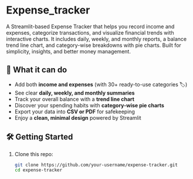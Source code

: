 # Expense_tracker
A Streamlit-based Expense Tracker that helps you record income and expenses, categorize transactions, and visualize financial trends with interactive charts. It includes daily, weekly, and monthly reports, a balance trend line chart, and category-wise breakdowns with pie charts. Built for simplicity, insights, and better money management.
## 🚀 What it can do  

- Add both **income and expenses** (with 30+ ready-to-use categories 🏷️)  
- See clear **daily, weekly, and monthly summaries**  
- Track your overall balance with a **trend line chart**  
- Discover your spending habits with **category-wise pie charts**  
- Export your data into **CSV or PDF** for safekeeping  
- Enjoy a **clean, minimal design** powered by Streamlit  
## 🛠️ Getting Started  

1. Clone this repo:  
   ```bash
   git clone https://github.com/your-username/expense-tracker.git
   cd expense-tracker
